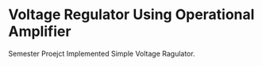 # Voltage Regulator Using Operational Amplifier

Semester Proejct Implemented Simple Voltage Ragulator.
